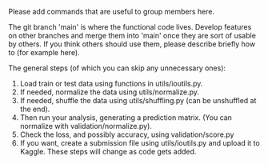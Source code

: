 
Please add commands that are useful to group members here.

The git branch 'main' is where the functional code lives. Develop features on other branches and merge them into 'main' once they are sort of usable by others. If you think others should use them, please describe briefly how to (for example here).

The general steps (of which you can skip any unnecessary ones):
1. Load train or test data using functions in utils/ioutils.py.
2. If needed, normalize the data using utils/normalize.py.
3. If needed, shuffle the data using utils/shuffling.py (can be unshuffled at the end).
4. Then run your analysis, generating a prediction matrix. (You can normalize with validation/normalize.py).
5. Check the loss, and possibly accuracy, using validation/score.py
6. If you want, create a submission file using utils/ioutils.py and upload it to Kaggle.
These steps will change as code gets added.


